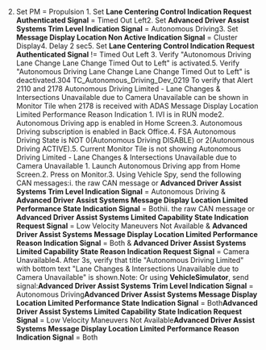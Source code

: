 2. Set PM = Propulsion 1. Set **Lane Centering Control Indication Request Authenticated Signal** = Timed Out Left2. Set **Advanced Driver Assist Systems Trim Level Indication Signal** = Autonomous Driving3. Set **Message Display Location Non Active Indication Signal** = Cluster Display4. Delay 2 sec5. Set **Lane Centering Control Indication Request Authenticated Signal** != Timed Out Left 3. Verify "Autonomous Driving Lane Change Lane Change Timed Out to Left" is activated.5. Verify "Autonomous Driving Lane Change Lane Change Timed Out to Left" is deactivated.304 TC_Autonomous_Driving_Dev_0219 To verify that Alert 2110 and 2178 Autonomous Driving Limited - Lane Changes & Intersections Unavailable due to Camera Unavailable can be shown in Monitor Tile when 2178 is received with ADAS Message Display Location Limited Performance Reason Indication 1. IVI is in RUN mode2. Autonomous Driving app is enabled in Home Screen.3. Autonomous Driving subscription is enabled in Back Office.4. FSA Autonomous Driving State is NOT 0(Autonomous Driving DISABLE) or 2(Autonomous Driving ACTIVE).5. Current Monitor Tile is not showing Autonomous Driving Limited - Lane Changes & Intersections Unavailable due to Camera Unavailable 1. Launch Autonomous Driving app from Home Screen.2. Press on Monitor.3. Using Vehicle Spy, send the following CAN messages:i. the raw CAN message or **Advanced Driver Assist Systems Trim Level Indication Signal** = Autonomous Driving & **Advanced Driver Assist Systems Message Display Location Limited Performance State Indication Signal** = Bothii. the raw CAN message or **Advanced Driver Assist Systems Limited Capability State Indication Request Signal** = Low Velocity Maneuvers Not Available & **Advanced Driver Assist Systems Message Display Location Limited Performance Reason Indication Signal** = Both & **Advanced Driver Assist Systems Limited Capability State Reason Indication Request Signal** = Camera Unavailable4. After 3s, verify that title "Autonomous Driving Limited" with bottom text "Lane Changes & Intersections Unavailable due to Camera Unavailable" is shown.Note: Or using **VehicleSimulator**, send signal:**Advanced Driver Assist Systems Trim Level Indication Signal** = Autonomous Driving**Advanced Driver Assist Systems Message Display Location Limited Performance State Indication Signal** = Both**Advanced Driver Assist Systems Limited Capability State Indication Request Signal** = Low Velocity Maneuvers Not Available**Advanced Driver Assist Systems Message Display Location Limited Performance Reason Indication Signal** = Both